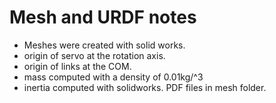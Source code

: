 # Mesh and URDF notes

- Meshes were created with solid works.
- origin of servo at the rotation axis.
- origin of links at the COM.
- mass computed with a density of 0.01kg/^3
- inertia computed with solidworks. PDF files in mesh folder.
